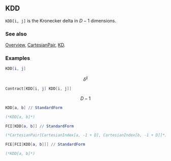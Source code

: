 ## KDD

`KDD[i, j]` is the Kronecker delta in $D-1$ dimensions.

### See also

[Overview](Extra/FeynCalc.md), [CartesianPair](CartesianPair.md), [KD](KD.md).

### Examples

```mathematica
KDD[i, j]
```

$$\delta ^{ij}$$

```mathematica
Contract[KDD[i, j] KDD[i, j]]
```

$$D-1$$

```mathematica
KDD[a, b] // StandardForm

(*KDD[a, b]*)
```

```mathematica
FCI[KDD[a, b]] // StandardForm

(*CartesianPair[CartesianIndex[a, -1 + D], CartesianIndex[b, -1 + D]]*)
```

```mathematica
FCE[FCI[KDD[a, b]]] // StandardForm

(*KDD[a, b]*)
```